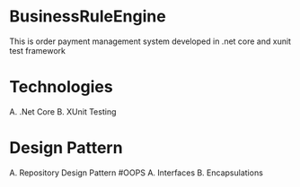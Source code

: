 # BusinessRuleEngine
This is order payment management system developed in .net core and xunit test framework
# Technologies
A. .Net Core
B.  XUnit Testing
# Design Pattern
A. Repository Design Pattern
#OOPS
A. Interfaces
B. Encapsulations
